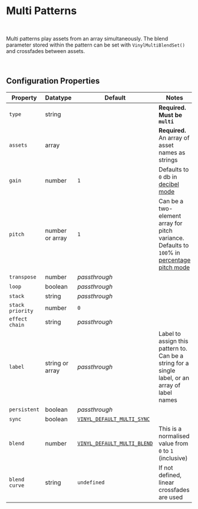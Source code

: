 # Multi Patterns

&nbsp;

Multi patterns play assets from an array simultaneously. The blend parameter stored within the pattern can be set with `VinylMultiBlendSet()` and crossfades between assets.

&nbsp;

## Configuration Properties

|Property        |Datatype        |Default                                     |Notes                                                                                                      |
|----------------|----------------|--------------------------------------------|-----------------------------------------------------------------------------------------------------------|
|`type`          |string          |                                            |**Required. Must be `multi`**                                                                              |
|`assets`        |array           |                                            |**Required.** An array of asset names as strings                                                           |
|`gain`          |number          |`1`                                         |Defaults to `0` db in [decibel mode](Config-Macros)                                                        |
|`pitch`         |number or array |`1`                                         |Can be a two-element array for pitch variance. Defaults to `100`% in [percentage pitch mode](Config-Macros)|
|`transpose`     |number          |*passthrough*                               |                                                                                                           |
|`loop`          |boolean         |*passthrough*                               |                                                                                                           |
|`stack`         |string          |*passthrough*                               |                                                                                                           |
|`stack priority`|number          |`0`                                         |                                                                                                           |
|`effect chain`  |string          |*passthrough*                               |                                                                                                           |
|`label`         |string or array |*passthrough*                               |Label to assign this pattern to. Can be a string for a single label, or an array of label names            |
|`persistent`    |boolean         |*passthrough*                               |                                                                                                           |
|`sync`          |boolean         |[`VINYL_DEFAULT_MULTI_SYNC`](Config-Macros) |                                                                                                           |
|`blend`         |number          |[`VINYL_DEFAULT_MULTI_BLEND`](Config-Macros)|This is a normalised value from `0` to `1` (inclusive)                                                     |
|`blend curve`   |string          |`undefined`                                 |If not defined, linear crossfades are used                                                                 |